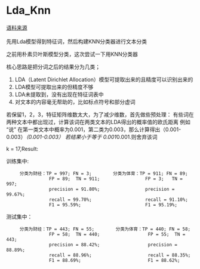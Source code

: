 # Lda_Knn
[语料来源](https://github.com/CallMeJiaGu/WordSimilarityAnalogyData)<br />  
先用Lda模型得到特征词，然后构建KNN分类器进行文本分类

之前用朴素贝叶斯模型分类，这次尝试一下用KNN分类器

核心思路是把分词之后的结果分为几类；
1. LDA（Latent Dirichlet Allocation）模型可提取出来的且精度可以识别出来的
2. LDA模型可提取出来的但精度不够
3. LDA未提取到，没有出现在特征词表中
4. 对文本的内容毫无帮助的，比如标点符号和部分虚词

若保留1，2，3，特征矩阵维数太大，为了减少维数，首先做些预处理：
  有些词在两种文本中都出现过，计算该词在两类文本的LDA得出的概率值的欧氏距离
  例如 “说” 在第一类文本中概率为0.001，第二类为0.003，那么计算得出（0.001-0.003）*（0.001-0.003）
  若结果小于等于 0.001*0.001.则舍弃该词
  
 k = 17,Result:
 
 
  训练集中:
  
         分类为财经：TP = 997; FN = 3;        分类为体育：TP = 911; FN = 89;
                    FP = 89;  TN = 911;                 FP = 3;   TN = 997;
                    precision = 91.80%;                 precision = 99.67%;
                    recall = 99.70%;                    recall = 91.10%;
                    F1 = 95.59%;                        F1 = 95.19%;
                    
  测试集中：
  
         分类为财经：TP = 443; FN = 55;        分类为体育：TP = 440; FN = 58;
                    FP = 58;  TN = 440;                  FP = 55;  TN = 443;
                    precision = 88.42%;                  precision = 88.89%;
                    recall = 88.96%;                     recall = 88.35%;
                    F1 = 88.69%;                         F1 = 88.62%;             

    
  
